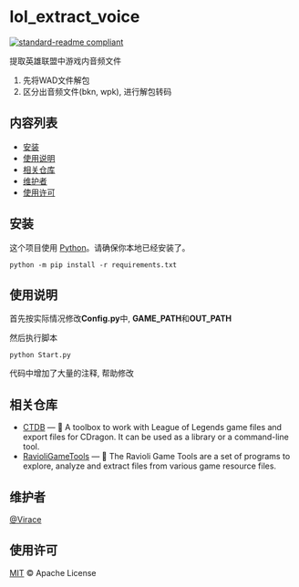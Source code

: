# lol_extract_voice

[![standard-readme compliant](https://img.shields.io/badge/readme%20style-standard-brightgreen.svg?style=flat-square)](https://github.com/RichardLitt/standard-readme)

提取英雄联盟中游戏内音频文件

1. 先将WAD文件解包
2. 区分出音频文件(bkn, wpk), 进行解包转码

## 内容列表

- [安装](#安装)
- [使用说明](#使用说明)
- [相关仓库](#相关仓库)
- [维护者](#维护者)
- [使用许可](#使用许可)

## 安装

这个项目使用 [Python](https://www.python.org)。请确保你本地已经安装了。

```shell script
python -m pip install -r requirements.txt
```

## 使用说明

首先按实际情况修改**Config.py**中, **GAME_PATH**和**OUT_PATH**

然后执行脚本
```shell script
python Start.py
```

代码中增加了大量的注释, 帮助修改
## 相关仓库

- [CTDB](https://github.com/CommunityDragon/CDTB) — 💌 A toolbox to work with League of Legends game files and export files for CDragon. It can be used as a library or a command-line tool.
- [RavioliGameTools](http://www.scampers.org/steve/sms/other.htm#ravioli_download) — 💌 The Ravioli Game Tools are a set of programs to explore, analyze and extract files from various game resource files. 

## 维护者

[@Virace](https://github.com/Virace) 


## 使用许可

[MIT](LICENSE) © Apache License



